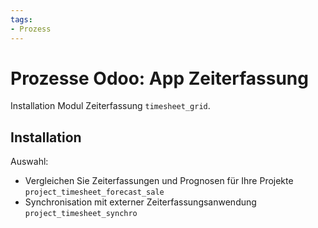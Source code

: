 ```yaml
---
tags:
- Prozess
---
```

# Prozesse Odoo: App Zeiterfassung
Installation Modul Zeiterfassung `timesheet_grid`.

## Installation
Auswahl:
* Vergleichen Sie Zeiterfassungen und Prognosen für Ihre Projekte `project_timesheet_forecast_sale`
* Synchronisation mit externer Zeiterfassungsanwendung `project_timesheet_synchro`
